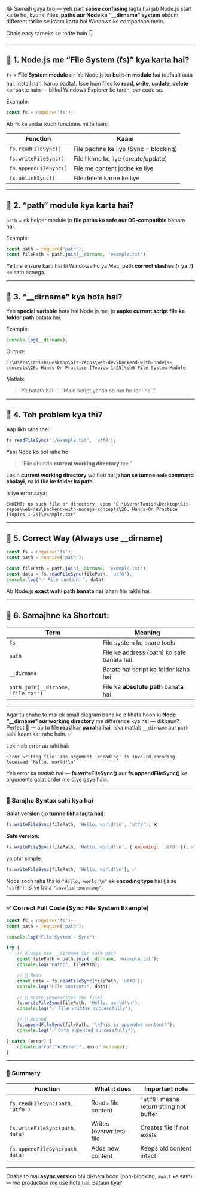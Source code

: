 😂 Samajh gaya bro — yeh part **sabse confusing** lagta hai jab Node.js start karte ho,
kyunki **files, paths aur Node ka “__dirname” system** ekdum different tarike se kaam karta hai Windows ke comparison mein.

Chalo easy tareeke se todte hain 👇

---

## 🔹 1. Node.js me “File System (fs)” kya karta hai?

`fs` = **File System module**
👉 Ye Node.js ka **built-in module** hai (default aata hai, install nahi karna padta).
Isse hum files ko **read, write, update, delete** kar sakte hain — bilkul Windows Explorer ke tarah, par code se.

Example:

```js
const fs = require('fs');
```

Ab `fs` ke andar kuch functions milte hain:

| Function              | Kaam                                  |
| --------------------- | ------------------------------------- |
| `fs.readFileSync()`   | File padhne ke liye (Sync = blocking) |
| `fs.writeFileSync()`  | File likhne ke liye (create/update)   |
| `fs.appendFileSync()` | File me content jodne ke liye         |
| `fs.unlinkSync()`     | File delete karne ke liye             |

---

## 🔹 2. “path” module kya karta hai?

`path` = ek helper module jo **file paths ko safe aur OS-compatible** banata hai.

Example:

```js
const path = require('path');
const filePath = path.join(__dirname, 'example.txt');
```

Ye line ensure karti hai ki Windows ho ya Mac,
path **correct slashes (`\` ya `/`)** ke sath banega.

---

## 🔹 3. “__dirname” kya hota hai?

Yeh **special variable** hota hai Node.js me,
jo **aapke current script file ka folder path** batata hai.

Example:

```js
console.log(__dirname);
```

Output:

```
C:\Users\Tanish\Desktop\Git-repos\web-dev\backend-with-nodejs-concepts\26. Hands-On Practice [Topics 1-25]\ch6 File System Module
```

Matlab:

> Ye batata hai — “Main script yahan se run ho rahi hai.”

---

## 🔹 4. Toh problem kya thi?

Aap likh rahe the:

```js
fs.readFileSync('./example.txt', 'utf8');
```

Yani Node ko bol rahe ho:

> “File dhundo **current working directory** me.”

Lekin **current working directory** wo hoti hai **jahan se tumne `node` command chalayi**,
na ki **file ke folder ka path**.

Isliye error aaya:

```
ENOENT: no such file or directory, open 'C:\Users\Tanish\Desktop\Git-repos\web-dev\backend-with-nodejs-concepts\26. Hands-On Practice [Topics 1-25]\example.txt'
```

---

## 🔹 5. Correct Way (Always use __dirname)

```js
const fs = require('fs');
const path = require('path');

const filePath = path.join(__dirname, 'example.txt');
const data = fs.readFileSync(filePath, 'utf8');
console.log("✅ File content:", data);
```

Ab Node.js **exact wahi path banata hai** jahan file rakhi hai.

---

## 🔹 6. Samajhne ka Shortcut:

| Term                               | Meaning                                   |
| ---------------------------------- | ----------------------------------------- |
| `fs`                               | File system ke saare tools                |
| `path`                             | File ke address (path) ko safe banata hai |
| `__dirname`                        | Batata hai script ka folder kaha hai      |
| `path.join(__dirname, 'file.txt')` | File ka **absolute path** banata hai      |

---

Agar tu chahe to mai ek small diagram bana ke dikhata hoon ki
**Node “__dirname” aur working directory** me difference kya hai —
dikhaun?
Perfect 👀 — ab tu file **read kar pa raha hai**,
iska matlab `__dirname` aur `path` sahi kaam kar rahe hain. ✅

Lekin ab error aa rahi hai:

```
Error writing file: The argument 'encoding' is invalid encoding. Received 'Hello, world!\n'
```

Yeh error ka matlab hai —
**fs.writeFileSync()** aur **fs.appendFileSync()** ke arguments galat order me diye gaye hain.

---

### 🧩 Samjho Syntax sahi kya hai

**Galat version (jo tumne likha lagta hai):**

```js
fs.writeFileSync(filePath, 'Hello, world!\n', 'utf8'); ❌
```

**Sahi version:**

```js
fs.writeFileSync(filePath, 'Hello, world!\n', { encoding: 'utf8' }); ✅
```

ya phir simple:

```js
fs.writeFileSync(filePath, 'Hello, world!\n'); ✅
```

Node soch raha tha ki `"Hello, world!\n"` ek **encoding type** hai (jaise `'utf8'`),
isliye bola `"invalid encoding"`.

---

### ✅ Correct Full Code (Sync File System Example)

```js
const fs = require('fs');
const path = require('path');

console.log("File System - Sync");

try {
    // Always use __dirname for safe path
    const filePath = path.join(__dirname, 'example.txt');
    console.log("Path:", filePath);

    // 🔹 Read
    const data = fs.readFileSync(filePath, 'utf8');
    console.log("File content:", data);

    // 🔹 Write (Overwrites the file)
    fs.writeFileSync(filePath, 'Hello, world!\n');
    console.log("✅ File written successfully");

    // 🔹 Append
    fs.appendFileSync(filePath, '\nThis is appended content!');
    console.log("✅ Data appended successfully");

} catch (error) {
    console.error("❌ Error:", error.message);
}
```

---

### 🧠 Summary

| Function                        | What it does             | Important note                          |
| ------------------------------- | ------------------------ | --------------------------------------- |
| `fs.readFileSync(path, 'utf8')` | Reads file content       | `'utf8'` means return string not buffer |
| `fs.writeFileSync(path, data)`  | Writes (overwrites) file | Creates file if not exists              |
| `fs.appendFileSync(path, data)` | Adds new content         | Keeps old content intact                |

---

Chahe to mai **async version** bhi dikhata hoon (non-blocking, `await` ke sath) —
wo production me use hota hai.
Bataun kya?
